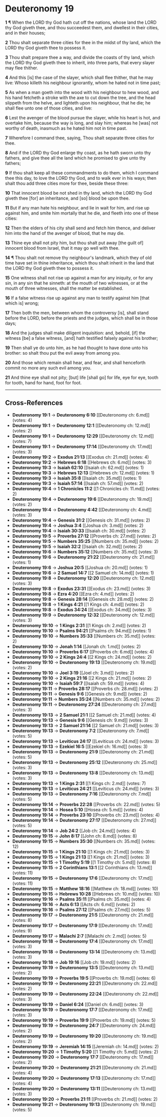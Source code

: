 # Deuteronomy 19

**1** ¶ When the LORD thy God hath cut off the nations, whose land the LORD thy God giveth thee, and thou succeedest them, and dwellest in their cities, and in their houses;

**2** Thou shalt separate three cities for thee in the midst of thy land, which the LORD thy God giveth thee to possess it.

**3** Thou shalt prepare thee a way, and divide the coasts of thy land, which the LORD thy God giveth thee to inherit, into three parts, that every slayer may flee thither.

**4** And this [is] the case of the slayer, which shall flee thither, that he may live: Whoso killeth his neighbour ignorantly, whom he hated not in time past;

**5** As when a man goeth into the wood with his neighbour to hew wood, and his hand fetcheth a stroke with the axe to cut down the tree, and the head slippeth from the helve, and lighteth upon his neighbour, that he die; he shall flee unto one of those cities, and live:

**6** Lest the avenger of the blood pursue the slayer, while his heart is hot, and overtake him, because the way is long, and slay him; whereas he [was] not worthy of death, inasmuch as he hated him not in time past.

**7** Wherefore I command thee, saying, Thou shalt separate three cities for thee.

**8** And if the LORD thy God enlarge thy coast, as he hath sworn unto thy fathers, and give thee all the land which he promised to give unto thy fathers;

**9** If thou shalt keep all these commandments to do them, which I command thee this day, to love the LORD thy God, and to walk ever in his ways; then shalt thou add three cities more for thee, beside these three:

**10** That innocent blood be not shed in thy land, which the LORD thy God giveth thee [for] an inheritance, and [so] blood be upon thee.

**11** But if any man hate his neighbour, and lie in wait for him, and rise up against him, and smite him mortally that he die, and fleeth into one of these cities:

**12** Then the elders of his city shall send and fetch him thence, and deliver him into the hand of the avenger of blood, that he may die.

**13** Thine eye shall not pity him, but thou shalt put away [the guilt of] innocent blood from Israel, that it may go well with thee.

**14** ¶ Thou shalt not remove thy neighbour's landmark, which they of old time have set in thine inheritance, which thou shalt inherit in the land that the LORD thy God giveth thee to possess it.

**15** One witness shall not rise up against a man for any iniquity, or for any sin, in any sin that he sinneth: at the mouth of two witnesses, or at the mouth of three witnesses, shall the matter be established.

**16** If a false witness rise up against any man to testify against him [that which is] wrong;

**17** Then both the men, between whom the controversy [is], shall stand before the LORD, before the priests and the judges, which shall be in those days;

**18** And the judges shall make diligent inquisition: and, behold, [if] the witness [be] a false witness, [and] hath testified falsely against his brother;

**19** Then shall ye do unto him, as he had thought to have done unto his brother: so shalt thou put the evil away from among you.

**20** And those which remain shall hear, and fear, and shall henceforth commit no more any such evil among you.

**21** And thine eye shall not pity; [but] life [shall go] for life, eye for eye, tooth for tooth, hand for hand, foot for foot.

---

## Cross-References

- **Deuteronomy 19:1** → **Deuteronomy 6:10** [[Deuteronomy ch: 6.md]] (votes: 4)
- **Deuteronomy 19:1** → **Deuteronomy 12:1** [[Deuteronomy ch: 12.md]] (votes: 2)
- **Deuteronomy 19:1** → **Deuteronomy 12:29** [[Deuteronomy ch: 12.md]] (votes: 7)
- **Deuteronomy 19:1** → **Deuteronomy 17:14** [[Deuteronomy ch: 17.md]] (votes: 3)
- **Deuteronomy 19:2** → **Exodus 21:13** [[Exodus ch: 21.md]] (votes: 4)
- **Deuteronomy 19:2** → **Hebrews 6:18** [[Hebrews ch: 6.md]] (votes: 3)
- **Deuteronomy 19:3** → **Isaiah 62:10** [[Isaiah ch: 62.md]] (votes: 1)
- **Deuteronomy 19:3** → **Hebrews 12:13** [[Hebrews ch: 12.md]] (votes: 1)
- **Deuteronomy 19:3** → **Isaiah 35:8** [[Isaiah ch: 35.md]] (votes: 1)
- **Deuteronomy 19:3** → **Isaiah 57:14** [[Isaiah ch: 57.md]] (votes: 2)
- **Deuteronomy 19:4** → **1 Chronicles 11:2** [[1 Chronicles ch: 11.md]] (votes: 2)
- **Deuteronomy 19:4** → **Deuteronomy 19:6** [[Deuteronomy ch: 19.md]] (votes: 2)
- **Deuteronomy 19:4** → **Deuteronomy 4:42** [[Deuteronomy ch: 4.md]] (votes: 3)
- **Deuteronomy 19:4** → **Genesis 31:2** [[Genesis ch: 31.md]] (votes: 2)
- **Deuteronomy 19:4** → **Joshua 3:4** [[Joshua ch: 3.md]] (votes: 2)
- **Deuteronomy 19:4** → **Isaiah 30:33** [[Isaiah ch: 30.md]] (votes: 2)
- **Deuteronomy 19:5** → **Proverbs 27:12** [[Proverbs ch: 27.md]] (votes: 2)
- **Deuteronomy 19:5** → **Numbers 35:25** [[Numbers ch: 35.md]] (votes: 2)
- **Deuteronomy 19:5** → **Isaiah 32:2** [[Isaiah ch: 32.md]] (votes: 2)
- **Deuteronomy 19:6** → **Numbers 35:12** [[Numbers ch: 35.md]] (votes: 3)
- **Deuteronomy 19:6** → **Deuteronomy 21:22** [[Deuteronomy ch: 21.md]] (votes: 1)
- **Deuteronomy 19:6** → **Joshua 20:5** [[Joshua ch: 20.md]] (votes: 1)
- **Deuteronomy 19:6** → **2 Samuel 14:7** [[2 Samuel ch: 14.md]] (votes: 1)
- **Deuteronomy 19:8** → **Deuteronomy 12:20** [[Deuteronomy ch: 12.md]] (votes: 3)
- **Deuteronomy 19:8** → **Exodus 23:31** [[Exodus ch: 23.md]] (votes: 3)
- **Deuteronomy 19:8** → **Ezra 4:20** [[Ezra ch: 4.md]] (votes: 2)
- **Deuteronomy 19:8** → **Genesis 28:14** [[Genesis ch: 28.md]] (votes: 2)
- **Deuteronomy 19:8** → **1 Kings 4:21** [[1 Kings ch: 4.md]] (votes: 2)
- **Deuteronomy 19:8** → **Exodus 34:24** [[Exodus ch: 34.md]] (votes: 3)
- **Deuteronomy 19:9** → **Deuteronomy 12:32** [[Deuteronomy ch: 12.md]] (votes: 3)
- **Deuteronomy 19:10** → **1 Kings 2:31** [[1 Kings ch: 2.md]] (votes: 2)
- **Deuteronomy 19:10** → **Psalms 94:21** [[Psalms ch: 94.md]] (votes: 1)
- **Deuteronomy 19:10** → **Numbers 35:33** [[Numbers ch: 35.md]] (votes: 2)
- **Deuteronomy 19:10** → **Jonah 1:14** [[Jonah ch: 1.md]] (votes: 2)
- **Deuteronomy 19:10** → **Proverbs 6:17** [[Proverbs ch: 6.md]] (votes: 4)
- **Deuteronomy 19:10** → **2 Kings 24:4** [[2 Kings ch: 24.md]] (votes: 2)
- **Deuteronomy 19:10** → **Deuteronomy 19:13** [[Deuteronomy ch: 19.md]] (votes: 2)
- **Deuteronomy 19:10** → **Joel 3:19** [[Joel ch: 3.md]] (votes: 2)
- **Deuteronomy 19:10** → **2 Kings 21:16** [[2 Kings ch: 21.md]] (votes: 2)
- **Deuteronomy 19:10** → **Isaiah 59:7** [[Isaiah ch: 59.md]] (votes: 4)
- **Deuteronomy 19:11** → **Proverbs 28:17** [[Proverbs ch: 28.md]] (votes: 2)
- **Deuteronomy 19:11** → **Genesis 9:6** [[Genesis ch: 9.md]] (votes: 2)
- **Deuteronomy 19:11** → **Numbers 35:24** [[Numbers ch: 35.md]] (votes: 2)
- **Deuteronomy 19:11** → **Deuteronomy 27:24** [[Deuteronomy ch: 27.md]] (votes: 3)
- **Deuteronomy 19:13** → **2 Samuel 21:1** [[2 Samuel ch: 21.md]] (votes: 4)
- **Deuteronomy 19:13** → **Genesis 9:6** [[Genesis ch: 9.md]] (votes: 3)
- **Deuteronomy 19:13** → **2 Samuel 21:14** [[2 Samuel ch: 21.md]] (votes: 3)
- **Deuteronomy 19:13** → **Deuteronomy 7:2** [[Deuteronomy ch: 7.md]] (votes: 5)
- **Deuteronomy 19:13** → **Leviticus 24:17** [[Leviticus ch: 24.md]] (votes: 3)
- **Deuteronomy 19:13** → **Ezekiel 16:5** [[Ezekiel ch: 16.md]] (votes: 3)
- **Deuteronomy 19:13** → **Deuteronomy 21:9** [[Deuteronomy ch: 21.md]] (votes: 5)
- **Deuteronomy 19:13** → **Deuteronomy 25:12** [[Deuteronomy ch: 25.md]] (votes: 3)
- **Deuteronomy 19:13** → **Deuteronomy 13:8** [[Deuteronomy ch: 13.md]] (votes: 3)
- **Deuteronomy 19:13** → **1 Kings 2:31** [[1 Kings ch: 2.md]] (votes: 7)
- **Deuteronomy 19:13** → **Leviticus 24:21** [[Leviticus ch: 24.md]] (votes: 3)
- **Deuteronomy 19:13** → **Deuteronomy 7:16** [[Deuteronomy ch: 7.md]] (votes: 5)
- **Deuteronomy 19:14** → **Proverbs 22:28** [[Proverbs ch: 22.md]] (votes: 5)
- **Deuteronomy 19:14** → **Hosea 5:10** [[Hosea ch: 5.md]] (votes: 4)
- **Deuteronomy 19:14** → **Proverbs 23:10** [[Proverbs ch: 23.md]] (votes: 4)
- **Deuteronomy 19:14** → **Deuteronomy 27:17** [[Deuteronomy ch: 27.md]] (votes: 5)
- **Deuteronomy 19:14** → **Job 24:2** [[Job ch: 24.md]] (votes: 4)
- **Deuteronomy 19:15** → **John 8:17** [[John ch: 8.md]] (votes: 8)
- **Deuteronomy 19:15** → **Numbers 35:30** [[Numbers ch: 35.md]] (votes: 12)
- **Deuteronomy 19:15** → **1 Kings 21:10** [[1 Kings ch: 21.md]] (votes: 3)
- **Deuteronomy 19:15** → **1 Kings 21:13** [[1 Kings ch: 21.md]] (votes: 3)
- **Deuteronomy 19:15** → **1 Timothy 5:19** [[1 Timothy ch: 5.md]] (votes: 8)
- **Deuteronomy 19:15** → **2 Corinthians 13:1** [[2 Corinthians ch: 13.md]] (votes: 11)
- **Deuteronomy 19:15** → **Deuteronomy 17:6** [[Deuteronomy ch: 17.md]] (votes: 11)
- **Deuteronomy 19:15** → **Matthew 18:16** [[Matthew ch: 18.md]] (votes: 10)
- **Deuteronomy 19:15** → **Hebrews 10:28** [[Hebrews ch: 10.md]] (votes: 10)
- **Deuteronomy 19:16** → **Psalms 35:11** [[Psalms ch: 35.md]] (votes: 4)
- **Deuteronomy 19:16** → **Acts 6:13** [[Acts ch: 6.md]] (votes: 2)
- **Deuteronomy 19:16** → **Psalms 27:12** [[Psalms ch: 27.md]] (votes: 5)
- **Deuteronomy 19:17** → **Deuteronomy 21:5** [[Deuteronomy ch: 21.md]] (votes: 8)
- **Deuteronomy 19:17** → **Deuteronomy 17:9** [[Deuteronomy ch: 17.md]] (votes: 9)
- **Deuteronomy 19:17** → **Malachi 2:7** [[Malachi ch: 2.md]] (votes: 5)
- **Deuteronomy 19:18** → **Deuteronomy 17:4** [[Deuteronomy ch: 17.md]] (votes: 3)
- **Deuteronomy 19:18** → **Deuteronomy 13:14** [[Deuteronomy ch: 13.md]] (votes: 3)
- **Deuteronomy 19:18** → **Job 19:16** [[Job ch: 19.md]] (votes: 2)
- **Deuteronomy 19:19** → **Deuteronomy 13:5** [[Deuteronomy ch: 13.md]] (votes: 2)
- **Deuteronomy 19:19** → **Proverbs 19:5** [[Proverbs ch: 19.md]] (votes: 6)
- **Deuteronomy 19:19** → **Deuteronomy 22:21** [[Deuteronomy ch: 22.md]] (votes: 2)
- **Deuteronomy 19:19** → **Deuteronomy 22:24** [[Deuteronomy ch: 22.md]] (votes: 3)
- **Deuteronomy 19:19** → **Daniel 6:24** [[Daniel ch: 6.md]] (votes: 3)
- **Deuteronomy 19:19** → **Deuteronomy 17:7** [[Deuteronomy ch: 17.md]] (votes: 3)
- **Deuteronomy 19:19** → **Proverbs 19:9** [[Proverbs ch: 19.md]] (votes: 5)
- **Deuteronomy 19:19** → **Deuteronomy 24:7** [[Deuteronomy ch: 24.md]] (votes: 2)
- **Deuteronomy 19:19** → **Deuteronomy 19:20** [[Deuteronomy ch: 19.md]] (votes: 2)
- **Deuteronomy 19:19** → **Jeremiah 14:15** [[Jeremiah ch: 14.md]] (votes: 2)
- **Deuteronomy 19:20** → **1 Timothy 5:20** [[1 Timothy ch: 5.md]] (votes: 2)
- **Deuteronomy 19:20** → **Deuteronomy 17:7** [[Deuteronomy ch: 17.md]] (votes: 2)
- **Deuteronomy 19:20** → **Deuteronomy 21:21** [[Deuteronomy ch: 21.md]] (votes: 4)
- **Deuteronomy 19:20** → **Deuteronomy 17:13** [[Deuteronomy ch: 17.md]] (votes: 4)
- **Deuteronomy 19:20** → **Deuteronomy 13:11** [[Deuteronomy ch: 13.md]] (votes: 3)
- **Deuteronomy 19:20** → **Proverbs 21:11** [[Proverbs ch: 21.md]] (votes: 2)
- **Deuteronomy 19:21** → **Deuteronomy 19:13** [[Deuteronomy ch: 19.md]] (votes: 5)
